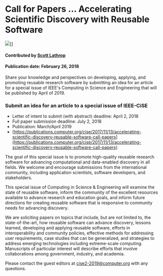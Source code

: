 # Call for Papers ... Accelerating Scientific Discovery with Reusable Software
<img src='https://github.com/betterscientificsoftware/images/raw/master/IEEE-CiSE-special-issue.png' />[]

#### Contributed by [Scott Lathrop](https://github.com/scottlathrop " Scott Lathrop GitHub Profile")

#### Publication date: February 26, 2018

Share your knowledge and perspectives on developing, applying, and promoting reusable research software by submitting an idea for an article for a special issue of IEEE's Computing in Science and Engineering that will be published by April of 2019.

### Submit an idea for an article to a special issue of IEEE-CiSE

- Letter of intent to submit (with abstract) deadline: April 2, 2018
- Full paper submission deadline: July 2, 2018
- Publication: March/April 2019
- [https://publications.computer.org/cise/2017/11/13/accelerating-scientific-discovery-reusable-software-call-papers](https://publications.computer.org/cise/2017/11/13/accelerating-scientific-discovery-reusable-software-call-papers)

The goal of this special issue is to promote high-quality reusable research software for advancing computational and data-enabled discovery in all fields. We welcome and encourage submissions from the international community, including application scientists, software developers, and stakeholders.

This special issue of Computing in Science & Engineering will examine the state of reusable software, inform the community of the excellent resources available to advance research and education goals, and inform future directions for creating reusable software that is responsive to community needs for advancing discovery.

We are soliciting papers on topics that include, but are not limited to, the state-of-the-art, how reusable software can advance discovery, lessons learned, developing and applying reusable software, efforts in interoperability and community policies, effective methods for addressing user requirements, case studies that can be generalized, and strategies to address emerging technologies including extreme-scale computing. Manuscripts of particular interest will describe efforts that involve collaborations among government, industry, and academia.
 
Please contact the guest editors at <cise2-2019@computer.org> with any questions.

<!---
Publish: Yes
Categories: collaboration, skills
Topics: projects and organizations, online learning
Tags: bssw-blog-article
Level: 2
Prerequisites: default
Aggregate: none
--->
